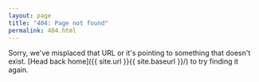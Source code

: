 ```yaml
---
layout: page
title: "404: Page not found"
permalink: 404.html
---
```


Sorry, we've misplaced that URL or it's pointing to something that doesn't exist. [Head back home]({{ site.url }}{{ site.baseurl }}/) to try finding it again.
